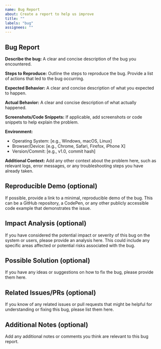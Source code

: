 ```yaml
---
name: Bug Report
about: Create a report to help us improve
title: ""
labels: "bug"
assignees: ""
---
```


## Bug Report

**Describe the bug:**
A clear and concise description of the bug you encountered.

**Steps to Reproduce:**
Outline the steps to reproduce the bug. Provide a list of actions that led to the bug occurring.

**Expected Behavior:**
A clear and concise description of what you expected to happen.

**Actual Behavior:**
A clear and concise description of what actually happened.

**Screenshots/Code Snippets:**
If applicable, add screenshots or code snippets to help explain the problem.

**Environment:**

- Operating System: [e.g., Windows, macOS, Linux]
- Browser/Device: [e.g., Chrome, Safari, Firefox, iPhone X]
- Version/Commit: [e.g., v1.0, commit hash]

**Additional Context:**
Add any other context about the problem here, such as relevant logs, error messages, or any troubleshooting steps you have already taken.

## Reproducible Demo (optional)

If possible, provide a link to a minimal, reproducible demo of the bug. This can be a GitHub repository, a CodePen, or any other publicly accessible code example that demonstrates the issue.

## Impact Analysis (optional)

If you have considered the potential impact or severity of this bug on the system or users, please provide an analysis here. This could include any specific areas affected or potential risks associated with the bug.

## Possible Solution (optional)

If you have any ideas or suggestions on how to fix the bug, please provide them here.

## Related Issues/PRs (optional)

If you know of any related issues or pull requests that might be helpful for understanding or fixing this bug, please list them here.

## Additional Notes (optional)

Add any additional notes or comments you think are relevant to this bug report.
